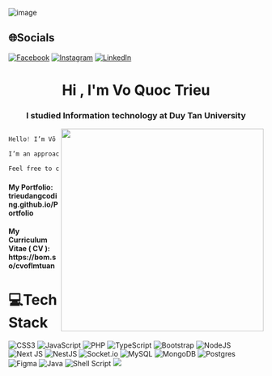![image](https://github.com/user-attachments/assets/62492e87-3bae-4575-bd34-e64a8623efe2)
## 🌐Socials
[![Facebook](https://img.shields.io/badge/Facebook-%231877F2.svg?logo=Facebook&logoColor=white)](https://facebook.com/https://www.facebook.com/quoctrieu.vo.5458) [![Instagram](https://img.shields.io/badge/Instagram-%23E4405F.svg?logo=Instagram&logoColor=white)](https://instagram.com/https://instagram.com/triuvo_/) [![LinkedIn](https://img.shields.io/badge/LinkedIn-%230077B5.svg?logo=linkedin&logoColor=white)](https://linkedin.com/in/https://www.linkedin.com/in/qu%E1%BB%91c-tri%E1%BB%87u-v%C3%B5-55bb3b310/) 

<h1 align="center">Hi , I'm Vo Quoc Trieu</h1>
<h3 align="center">I studied Information technology at Duy Tan University</h3>
<img align="right"
    src="https://imgur.com/a/p2lPPkl"
    width="400">


```js

Hello! I’m Võ Quốc Triệu, but you can call me TriuVo. I’m currently learning and exploring technologies like Next.js, NestJS, and PostgreSQL. While I may not have extensive experience yet, my passion for programming is immense.

I’m an approachable person and always eager to learn. My goal is to become a skilled developer to support my family and build a better life for myself.

Feel free to connect with me through the social media links above. I look forward to collaborating and learning with the programming community!
```
<h4>
  My Portfolio: trieudangcoding.github.io/Portfolio
</h4>
<h4>
 My Curriculum Vitae ( CV ): https://bom.so/cvoflmtuan
</h4> 



# 💻Tech Stack
![CSS3](https://img.shields.io/badge/css3-%231572B6.svg?style=for-the-badge&logo=css3&logoColor=white) ![JavaScript](https://img.shields.io/badge/javascript-%23323330.svg?style=for-the-badge&logo=javascript&logoColor=%23F7DF1E) ![PHP](https://img.shields.io/badge/php-%23777BB4.svg?style=for-the-badge&logo=php&logoColor=white) ![TypeScript](https://img.shields.io/badge/typescript-%23007ACC.svg?style=for-the-badge&logo=typescript&logoColor=white) ![Bootstrap](https://img.shields.io/badge/bootstrap-%23563D7C.svg?style=for-the-badge&logo=bootstrap&logoColor=white) ![NodeJS](https://img.shields.io/badge/node.js-6DA55F?style=for-the-badge&logo=node.js&logoColor=white) ![Next JS](https://img.shields.io/badge/Next-black?style=for-the-badge&logo=next.js&logoColor=white) ![NestJS](https://img.shields.io/badge/nestjs-%23E0234E.svg?style=for-the-badge&logo=nestjs&logoColor=white) ![Socket.io](https://img.shields.io/badge/Socket.io-black?style=for-the-badge&logo=socket.io&badgeColor=010101) ![MySQL](https://img.shields.io/badge/mysql-%2300f.svg?style=for-the-badge&logo=mysql&logoColor=white) ![MongoDB](https://img.shields.io/badge/MongoDB-%234ea94b.svg?style=for-the-badge&logo=mongodb&logoColor=white) ![Postgres](https://img.shields.io/badge/postgres-%23316192.svg?style=for-the-badge&logo=postgresql&logoColor=white) 	![Figma](https://img.shields.io/badge/figma-%23F24E1E.svg?style=for-the-badge&logo=figma&logoColor=white) ![Java](https://img.shields.io/badge/java-%23ED8B00.svg?style=for-the-badge&logo=java&logoColor=white) ![Shell Script](https://img.shields.io/badge/shell_script-%23121011.svg?style=for-the-badge&logo=gnu-bash&logoColor=white)
[![](https://visitcount.itsvg.in/api?id=triudangcoding&icon=0&color=0)](https://visitcount.itsvg.in)

